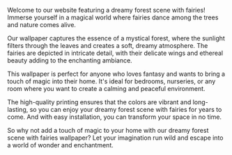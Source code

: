 <!--
Write me content for website with wallpaper "A dreamy forest scene with fairies"
-->

<!--font:Poppins-->

Welcome to our website featuring a dreamy forest scene with fairies! Immerse yourself in a magical world where fairies dance among the trees and nature comes alive.

Our wallpaper captures the essence of a mystical forest, where the sunlight filters through the leaves and creates a soft, dreamy atmosphere. The fairies are depicted in intricate detail, with their delicate wings and ethereal beauty adding to the enchanting ambiance.

This wallpaper is perfect for anyone who loves fantasy and wants to bring a touch of magic into their home. It's ideal for bedrooms, nurseries, or any room where you want to create a calming and peaceful environment.

The high-quality printing ensures that the colors are vibrant and long-lasting, so you can enjoy your dreamy forest scene with fairies for years to come. And with easy installation, you can transform your space in no time.

So why not add a touch of magic to your home with our dreamy forest scene with fairies wallpaper? Let your imagination run wild and escape into a world of wonder and enchantment.

